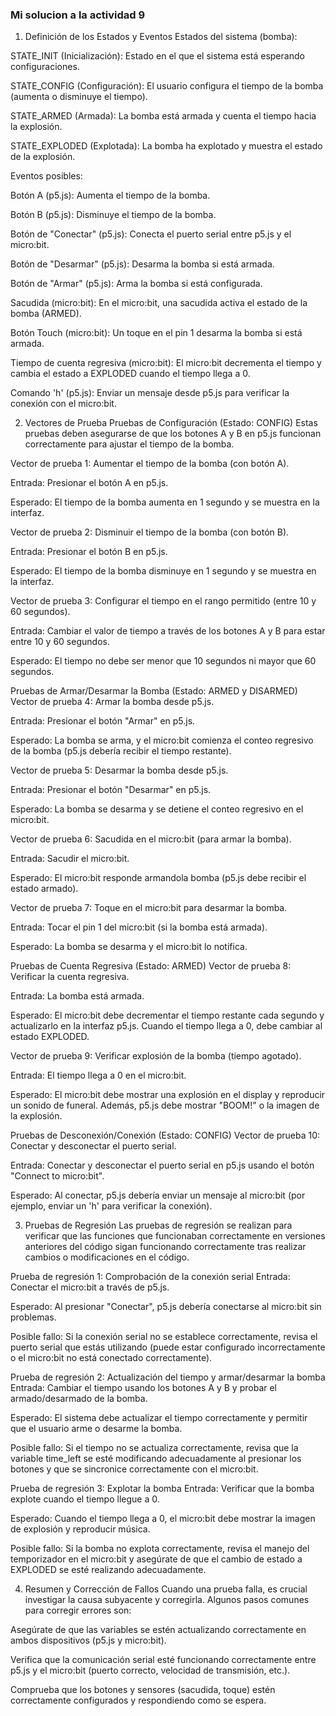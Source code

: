 ### Mi solucion a la actividad 9

1. Definición de los Estados y Eventos
Estados del sistema (bomba):

STATE_INIT (Inicialización): Estado en el que el sistema está esperando configuraciones.

STATE_CONFIG (Configuración): El usuario configura el tiempo de la bomba (aumenta o disminuye el tiempo).

STATE_ARMED (Armada): La bomba está armada y cuenta el tiempo hacia la explosión.

STATE_EXPLODED (Explotada): La bomba ha explotado y muestra el estado de la explosión.

Eventos posibles:

Botón A (p5.js): Aumenta el tiempo de la bomba.

Botón B (p5.js): Disminuye el tiempo de la bomba.

Botón de "Conectar" (p5.js): Conecta el puerto serial entre p5.js y el micro:bit.

Botón de "Desarmar" (p5.js): Desarma la bomba si está armada.

Botón de "Armar" (p5.js): Arma la bomba si está configurada.

Sacudida (micro:bit): En el micro:bit, una sacudida activa el estado de la bomba (ARMED).

Botón Touch (micro:bit): Un toque en el pin 1 desarma la bomba si está armada.

Tiempo de cuenta regresiva (micro:bit): El micro:bit decrementa el tiempo y cambia el estado a EXPLODED cuando el tiempo llega a 0.

Comando 'h' (p5.js): Enviar un mensaje desde p5.js para verificar la conexión con el micro:bit.

2. Vectores de Prueba
Pruebas de Configuración (Estado: CONFIG)
Estas pruebas deben asegurarse de que los botones A y B en p5.js funcionan correctamente para ajustar el tiempo de la bomba.

Vector de prueba 1: Aumentar el tiempo de la bomba (con botón A).

Entrada: Presionar el botón A en p5.js.

Esperado: El tiempo de la bomba aumenta en 1 segundo y se muestra en la interfaz.

Vector de prueba 2: Disminuir el tiempo de la bomba (con botón B).

Entrada: Presionar el botón B en p5.js.

Esperado: El tiempo de la bomba disminuye en 1 segundo y se muestra en la interfaz.

Vector de prueba 3: Configurar el tiempo en el rango permitido (entre 10 y 60 segundos).

Entrada: Cambiar el valor de tiempo a través de los botones A y B para estar entre 10 y 60 segundos.

Esperado: El tiempo no debe ser menor que 10 segundos ni mayor que 60 segundos.

Pruebas de Armar/Desarmar la Bomba (Estado: ARMED y DISARMED)
Vector de prueba 4: Armar la bomba desde p5.js.

Entrada: Presionar el botón "Armar" en p5.js.

Esperado: La bomba se arma, y el micro:bit comienza el conteo regresivo de la bomba (p5.js debería recibir el tiempo restante).

Vector de prueba 5: Desarmar la bomba desde p5.js.

Entrada: Presionar el botón "Desarmar" en p5.js.

Esperado: La bomba se desarma y se detiene el conteo regresivo en el micro:bit.

Vector de prueba 6: Sacudida en el micro:bit (para armar la bomba).

Entrada: Sacudir el micro:bit.

Esperado: El micro:bit responde armandola bomba (p5.js debe recibir el estado armado).

Vector de prueba 7: Toque en el micro:bit para desarmar la bomba.

Entrada: Tocar el pin 1 del micro:bit (si la bomba está armada).

Esperado: La bomba se desarma y el micro:bit lo notifica.

Pruebas de Cuenta Regresiva (Estado: ARMED)
Vector de prueba 8: Verificar la cuenta regresiva.

Entrada: La bomba está armada.

Esperado: El micro:bit debe decrementar el tiempo restante cada segundo y actualizarlo en la interfaz p5.js. Cuando el tiempo llega a 0, debe cambiar al estado EXPLODED.

Vector de prueba 9: Verificar explosión de la bomba (tiempo agotado).

Entrada: El tiempo llega a 0 en el micro:bit.

Esperado: El micro:bit debe mostrar una explosión en el display y reproducir un sonido de funeral. Además, p5.js debe mostrar "BOOM!" o la imagen de la explosión.

Pruebas de Desconexión/Conexión (Estado: CONFIG)
Vector de prueba 10: Conectar y desconectar el puerto serial.

Entrada: Conectar y desconectar el puerto serial en p5.js usando el botón "Connect to micro:bit".

Esperado: Al conectar, p5.js debería enviar un mensaje al micro:bit (por ejemplo, enviar un 'h' para verificar la conexión).

3. Pruebas de Regresión
Las pruebas de regresión se realizan para verificar que las funciones que funcionaban correctamente en versiones anteriores del código sigan funcionando correctamente tras realizar cambios o modificaciones en el código.

Prueba de regresión 1: Comprobación de la conexión serial
Entrada: Conectar el micro:bit a través de p5.js.

Esperado: Al presionar "Conectar", p5.js debería conectarse al micro:bit sin problemas.

Posible fallo: Si la conexión serial no se establece correctamente, revisa el puerto serial que estás utilizando (puede estar configurado incorrectamente o el micro:bit no está conectado correctamente).

Prueba de regresión 2: Actualización del tiempo y armar/desarmar la bomba
Entrada: Cambiar el tiempo usando los botones A y B y probar el armado/desarmado de la bomba.

Esperado: El sistema debe actualizar el tiempo correctamente y permitir que el usuario arme o desarme la bomba.

Posible fallo: Si el tiempo no se actualiza correctamente, revisa que la variable time_left se esté modificando adecuadamente al presionar los botones y que se sincronice correctamente con el micro:bit.

Prueba de regresión 3: Explotar la bomba
Entrada: Verificar que la bomba explote cuando el tiempo llegue a 0.

Esperado: Cuando el tiempo llega a 0, el micro:bit debe mostrar la imagen de explosión y reproducir música.

Posible fallo: Si la bomba no explota correctamente, revisa el manejo del temporizador en el micro:bit y asegúrate de que el cambio de estado a EXPLODED se esté realizando adecuadamente.

4. Resumen y Corrección de Fallos
Cuando una prueba falla, es crucial investigar la causa subyacente y corregirla. Algunos pasos comunes para corregir errores son:

Asegúrate de que las variables se estén actualizando correctamente en ambos dispositivos (p5.js y micro:bit).

Verifica que la comunicación serial esté funcionando correctamente entre p5.js y el micro:bit (puerto correcto, velocidad de transmisión, etc.).

Comprueba que los botones y sensores (sacudida, toque) estén correctamente configurados y respondiendo como se espera.
